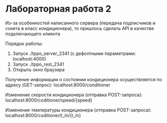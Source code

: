 # Лабораторная работа 2

Из-за особенностей написанного сервера (передача подписчиков и сокета в класс кондиционера), то пришлось сделать API в качестве подключающего клиента

Порядок работы:

1. Запуск ./tppo_server_2341 (с дефолтными параметрами: localhost:4000)
2. Запуск ./tppo_rest_2341
3. Открыть окно браузера

Получение информации о состоянии кондиционера осуществляется по адресу (GET-запрос):
localhost:8000/conditioner

Изменение скорости кондиционера (отправка POST-запроса):
localhost:8000/coditioner/speed/{speed}

Изменение температуры кондиционера (отправка POST-запроса):
localhost:8000/coditioner/t_in/{t_in}
